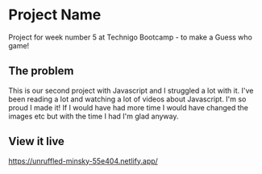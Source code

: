 # Project Name

Project for week number 5 at Technigo Bootcamp - to make a Guess who game!

## The problem

This is our second project with Javascript and I struggled a lot with it. I've been reading a lot and watching a lot of videos about Javascript. I'm so proud I made it!
If I would have had more time I would have changed the images etc but with the time I had I'm glad anyway. 

## View it live

https://unruffled-minsky-55e404.netlify.app/
